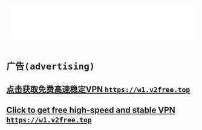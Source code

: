 <a href="https://ckvv.github.io/">
  <p align="center">
    <img src="./public/writer.svg">
  </p>
</a>

# `广告(advertising)`
## [点击获取免费高速稳定VPN `https://w1.v2free.top`]( https://w1.v2free.top/auth/register?code=t6E9)
## [Click to get free high-speed and stable VPN `https://w1.v2free.top`]( https://w1.v2free.top/auth/register?code=t6E9)
